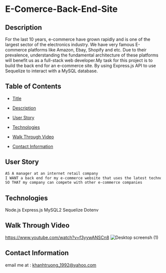 # E-Comerce-Back-End-Site

## Description 
For the last 10 years, e-commerce have grown rapidly and is one of the largest sector of the electronics industry. We have very famous E-commerce platforms like Amazon, Ebay, Shopify and etc. Due to their prevalence, understanding the fundamental architecture of these platforms will benefit us as a full-stack web developer.My task  for this project is to build the back end for an e-commerce site. By using Express.js API to use Sequelize to interact with a MySQL database.

## Table of Contents 
- [Title](#Title)

- [Description](#Description)

- [User Story](#UserStory)

- [Technologies](#Technologies)

- [Walk Through Video](#WalkThroughVideo)


- [Contact Information](#ContactInformation)

## User Story
```md
AS A manager at an internet retail company
I WANT a back end for my e-commerce website that uses the latest technologies
SO THAT my company can compete with other e-commerce companies
```

## Technologies
Node.js
Express.js
MySQL2
Sequelize
Dotenv

## Walk Through Video

https://www.youtube.com/watch?v=f3yywANSCn8
![Desktop screensh (1)](https://user-images.githubusercontent.com/82126894/140874208-d6ee65fa-1cf2-4d1d-8b67-9d7d5d9983c2.png)


## Contact Information 
email me at : khanhtruong_1992@yahoo.com 